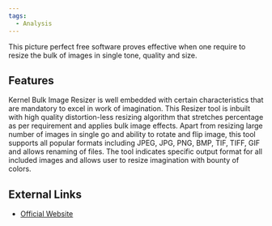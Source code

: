 ```yaml
---
tags:
  - Analysis
---
```

This picture perfect free software proves effective when one require to
resize the bulk of images in single tone, quality and size.

## Features

Kernel Bulk Image Resizer is well embedded with certain characteristics
that are mandatory to excel in work of imagination. This Resizer tool is
inbuilt with high quality distortion-less resizing algorithm that
stretches percentage as per requirement and applies bulk image effects.
Apart from resizing large number of images in single go and ability to
rotate and flip image, this tool supports all popular formats including
JPEG, JPG, PNG, BMP, TIF, TIFF, GIF and allows renaming of files. The
tool indicates specific output format for all included images and allows
user to resize imagination with bounty of colors.

## External Links

* [Official Website](https://www.nucleustechnologies.com/)
